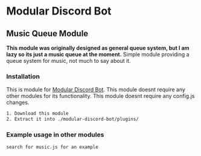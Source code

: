 # Modular Discord Bot 
## Music Queue Module

**This module was originally designed as general queue system, but I am lazy so its just a music queue at the moment.**
Simple module providing a queue system for music, not much to say about it.

### Installation

This is module for [Modular Discord Bot](https://github.com/eskejpo/escape-discord-bot).
This module doesnt require any other modules for its functionality.
This module doesnt require any config.js changes.

```txt
1. Download this module
2. Extract it into ./modular-discord-bot/plugins/
```
### Example usage in other modules
```txt
search for music.js for an example
```